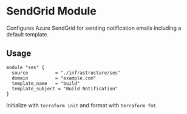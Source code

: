 # SendGrid Module

Configures Azure SendGrid for sending notification emails including a default template.

## Usage
```hcl
module "ses" {
  source          = "./infrastructure/ses"
  domain          = "example.com"
  template_name   = "build"
  template_subject = "Build Notification"
}
```

Initialize with `terraform init` and format with `terraform fmt`.
